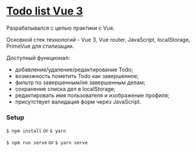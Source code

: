 # [Todo list Vue 3](https://todo-vue3.vercel.app/) 

Разрабатывался с целью практики с Vue.

Основной стек технологий - Vue 3, Vue router, JavaScript, localStorage, PrimeVue для стилизации.

Доступный функционал: 
  * добавление/удаление/редактирование Todo;
  * возможность пометить Todo как завершенное;
  * фильтр по завершенным/не завершенным делам; 
  * сохранение списка дел в localStorage; 
  * редактировать имя пользователя и изображение профиля; 
  * присутствует валидация форм через JavaScript.

### Setup

`$ npm install` or `$ yarn`

`$ npm run serve` or `$ yarn serve`
